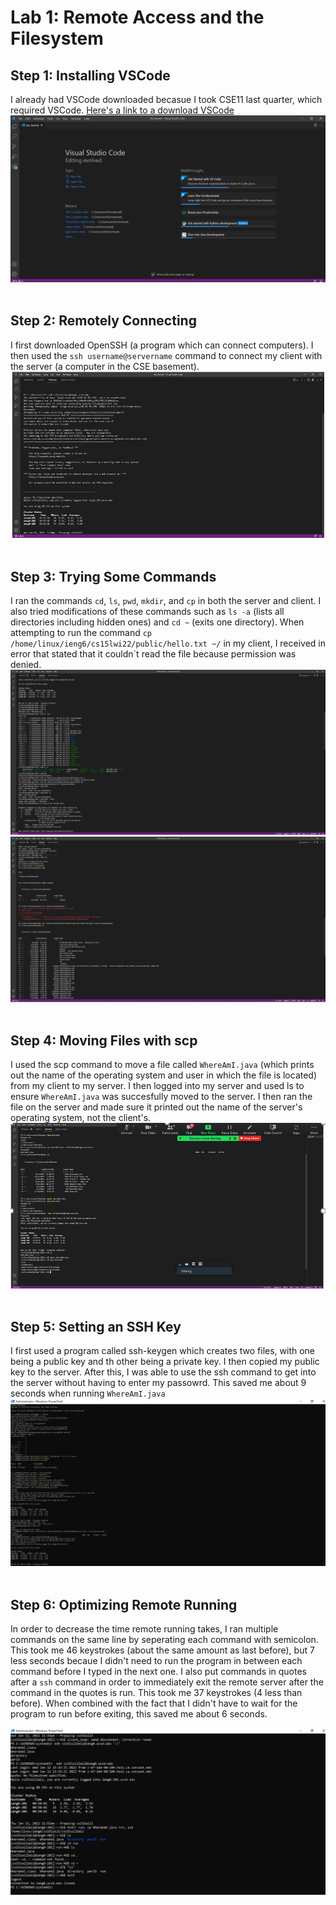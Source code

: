 # Lab 1: Remote Access and the Filesystem
## Step 1: Installing VSCode <br />
I already had VSCode downloaded becasue I took CSE11 last quarter, which required VSCode.
[Here's a link to a download VSCode](https://code.visualstudio.com/download)
![Image](im1.png) 
&nbsp;


## Step 2: Remotely Connecting <br />
I first downloaded OpenSSH (a program which can connect computers).  I then used the `ssh username@servername` command to connect my client with the server (a computer in the CSE basement).
![Image](im2.png)
&nbsp;

## Step 3: Trying Some Commands <br />
I ran the commands `cd`, `ls`, `pwd`, `mkdir`, and `cp` in both the server and client.  I also tried modifications of these commands such as `ls -a` (lists all directories including hidden ones) and `cd ~` (exits one directory).  When attempting to run the command `cp /home/linux/ieng6/cs15lwi22/public/hello.txt ~/` in my client, I received in error that stated that it couldn`t read the file because permission was denied.
![Image](im31.png)
![Image](im32.png)
&nbsp;

## Step 4: Moving Files with scp <br />
I used the scp command to move a file called `WhereAmI.java` (which prints out the name of the operating system and user in which the file is located) from my client to my server. I then logged into my server and used ls to ensure `WhereAmI.java` was succesfully moved to the server.  I then ran the file on the server and made sure it printed out the name of the server's operating system, not the client's.
![Image](im4.png) 
&nbsp;

## Step 5: Setting an SSH Key <br />
I first used a program called ssh-keygen which creates two files, with one being a public key and th other being a private key. I then copied my public key to the server. After this, I was able to use the ssh command to get into the server without having to enter my passowrd.  This saved me about 9 seconds when running `WhereAmI.java` 
![Image](im5.png) 
&nbsp;


## Step 6: Optimizing Remote Running <br />
In order to decrease the time remote running takes, I ran multiple commands on the same line by seperating each command with semicolon. This took me 46 keystrokes (about the same amount as last before), but 7 less seconds becaue I didn't need to run the program in between each command before I typed in the next one. I also put commands in quotes after a `ssh` command in order to immediately exit the remote server after the command in the quotes is run. This took me 37 keystrokes (4 less than before).  When combined with the fact that I didn't have to wait for the program to run before exiting, this saved me about 6 seconds.  

![Image](im6.png) 
